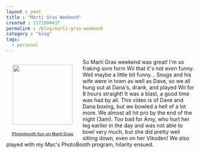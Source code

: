```yaml
---
layout : post
title : "Marti Gras Weekend"
created : 1171904437
permalink : /blog/marti-gras-weekend
category : "blog"
tags:
  - personal
---
```

<div style="float:left; margin-right:10px;"><div style="text-align:center;width:194px;font-family:arial,sans-serif;font-size:83%"><div style="height:194px;background:url('http://picasaweb.google.com/f/img/transparent_album_background.gif') no-repeat left"><a href="http://picasaweb.google.com/sirkitree/PhotoboothFunOnMartiGras"><img src="http://lh6.google.com/image/sirkitree/RdmoxEtxMTE/AAAAAAAAAHo/eoQXIJmK_p0/s160-c/PhotoboothFunOnMartiGras.jpg" width="160" height="160" style="border:none;padding:0px;margin-top:16px;"></a></div><a href="http://picasaweb.google.com/sirkitree/PhotoboothFunOnMartiGras"><div style="color:#4D4D4D;font-weight:bold;text-decoration:none;">Photobooth fun on Marti Gras</div></a><div style="color:#808080"></div></div></div>So Marti Gras weekend was great! I'm so fraking sore form Wii that it's not even funny. Well maybe a little bit funny... Snugs and his wife were in town as well as Dave, so we all hung out at Dana's, drank, and played Wii for 8 hours straight! It was a blast, a good time was had by all. This video is of Dave and Dana boxing, but we bowled a hell of a lot more. We almost all hit pro by the end of the night (3am). Too bad for Amy, who hurt her leg earlier in the day and was not able to bowl very much, but she did pretty well sitting down, even on her Vikoden! We also played with my Mac's PhotoBooth program, hilarity ensued. <object width="425" height="350"><param name="movie" value="http://www.youtube.com/v/gYuacuTK_eU"></param><param name="wmode" value="transparent"></param><embed src="http://www.youtube.com/v/gYuacuTK_eU" type="application/x-shockwave-flash" wmode="transparent" width="425" height="350"></embed></object> 
